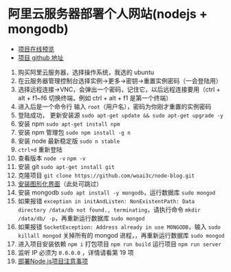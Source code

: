 # 阿里云服务器部署个人网站(nodejs + mongodb)
* [项目在线预览](http://118.190.217.8:3389/index)
* [项目 github 地址](https://github.com/woai3c/node-blog)

1. 购买阿里云服务器，选择操作系统，我选的 ubuntu
2. 在云服务器管理控制台选择实例->更多->密钥->重置实例密码（一会登陆用） 
3. 选择远程连接->VNC，会弹出一个密码，记住它，以后远程连接要用（ctrl + alt + f1~f6 切换终端，例如 ctrl + alt + f1 是第一个终端）
4. 进入后是一个命令行 输入 `root`（用户名），密码为你刚才重置的实例密码
5. 登陆成功， 更新安装源 `sudo apt-get update && sudo apt-get upgrade -y`
6. 安装 npm `sudo apt-get install npm`
7. 安装 npm 管理包 `sudo npm install -g n`
8. 安装 node 最新稳定版 `sudo n stable`
9. `ctrl+d` 重新登陆
10. 查看版本 `node -v` `npm -v`
11. 安装 git  `sudo apt-get install git`
12. 克隆项目 `git clone https://github.com/woai3c/node-blog.git`
13. [安装图形化界面](https://zhuanlan.zhihu.com/p/55604183)（此处可跳过）
14. 安装 mongodb `sudo apt install -y mongodb`，运行数据库 `sudo mongod` 
15. 如果报错 `exception in initAndListen: NonExistentPath: Data directory /data/db not found., terminating`，请执行命令 `mkdir /data/db/ -p`，再重新运行数据库 `sudo mongod`
16. 如果报错 `SocketException: Address already in use MONGODB`，输入 `sudo killall mongod` 关掉所有的 mongod 进程，，再重新运行数据库 `sudo mongod`
17. 进入项目安装依赖 `npm i`  打包项目 `npm run build` 运行项目 `npm run server`
18. 监听 IP 必须为 `0.0.0.0` ，详情请看第 19 项
19. [部署Node.js项目注意事项](https://www.alibabacloud.com/help/zh/doc-detail/50775.htm)
